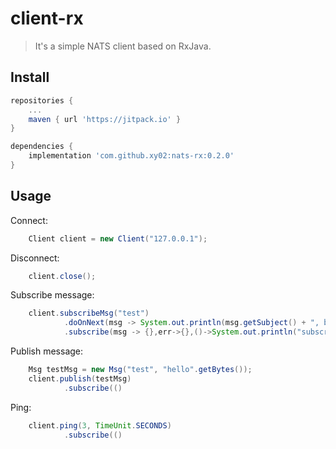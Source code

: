 # client-rx
> It's a simple NATS client based on RxJava.

## Install
```gradle
repositories {
    ...
    maven { url 'https://jitpack.io' }
}

dependencies {
    implementation 'com.github.xy02:nats-rx:0.2.0'
}
```
## Usage
Connect:
```java
    Client client = new Client("127.0.0.1");
```
Disconnect:
```java
    client.close();
```
Subscribe message:
```java
    client.subscribeMsg("test")
            .doOnNext(msg -> System.out.println(msg.getSubject() + ", body length:" + msg.getBody().length))
            .subscribe(msg -> {},err->{},()->System.out.println("subscribeMsg onComplete"));
```
Publish message:
```java
    Msg testMsg = new Msg("test", "hello".getBytes());
    client.publish(testMsg)
            .subscribe(()
```
Ping:
```java
    client.ping(3, TimeUnit.SECONDS)
            .subscribe(()
```
